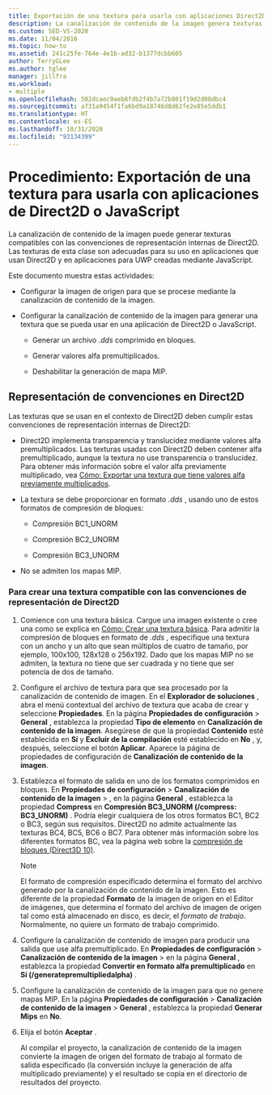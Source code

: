 ```yaml
---
title: Exportación de una textura para usarla con aplicaciones Direct2D o JavaScript
description: La canalización de contenido de la imagen genera texturas compatibles con la representación interna de Direct2D para su uso en aplicaciones de Direct2D y UWP creadas con JavaScript.
ms.custom: SEO-VS-2020
ms.date: 11/04/2016
ms.topic: how-to
ms.assetid: 241c25fe-764e-4e1b-ad32-b1377dcbb605
author: TerryGLee
ms.author: tglee
manager: jillfra
ms.workload:
- multiple
ms.openlocfilehash: 502dcaec9aeb8fdb2f4b7a72b801f19d2d08dbc4
ms.sourcegitcommit: a731a9454f1fa6bd9a18746d8d62fe2e85e5ddb1
ms.translationtype: HT
ms.contentlocale: es-ES
ms.lasthandoff: 10/31/2020
ms.locfileid: "93134399"
---
```

# <a name="how-to-export-a-texture-for-use-with-direct2d-or-javascript-apps"></a>Procedimiento: Exportación de una textura para usarla con aplicaciones de Direct2D o JavaScript

La canalización de contenido de la imagen puede generar texturas compatibles con las convenciones de representación internas de Direct2D. Las texturas de esta clase son adecuadas para su uso en aplicaciones que usan Direct2D y en aplicaciones para UWP creadas mediante JavaScript.

Este documento muestra estas actividades:

- Configurar la imagen de origen para que se procese mediante la canalización de contenido de la imagen.

- Configurar la canalización de contenido de la imagen para generar una textura que se pueda usar en una aplicación de Direct2D o JavaScript.

  - Generar un archivo *.dds* comprimido en bloques.

  - Generar valores alfa premultiplicados.

  - Deshabilitar la generación de mapa MIP.

## <a name="rendering-conventions-in-direct2d"></a>Representación de convenciones en Direct2D

Las texturas que se usan en el contexto de Direct2D deben cumplir estas convenciones de representación internas de Direct2D:

- Direct2D implementa transparencia y translucidez mediante valores alfa premultiplicados. Las texturas usadas con Direct2D deben contener alfa premultiplicado, aunque la textura no use transparencia o translucidez. Para obtener más información sobre el valor alfa previamente multiplicado, vea [Cómo: Exportar una textura que tiene valores alfa previamente multiplicados](../designers/how-to-export-a-texture-that-has-premultiplied-alpha.md).

- La textura se debe proporcionar en formato *.dds* , usando uno de estos formatos de compresión de bloques:

  - Compresión BC1_UNORM

  - Compresión BC2_UNORM

  - Compresión BC3_UNORM

- No se admiten los mapas MIP.

### <a name="to-create-a-texture-thats-compatible-with-direct2d-rendering-conventions"></a>Para crear una textura compatible con las convenciones de representación de Direct2D

1. Comience con una textura básica. Cargue una imagen existente o cree una como se explica en [Cómo: Crear una textura básica](../designers/how-to-create-a-basic-texture.md). Para admitir la compresión de bloques en formato de *.dds* , especifique una textura con un ancho y un alto que sean múltiplos de cuatro de tamaño, por ejemplo, 100x100, 128x128 o 256x192. Dado que los mapas MIP no se admiten, la textura no tiene que ser cuadrada y no tiene que ser potencia de dos de tamaño.

2. Configure el archivo de textura para que sea procesado por la canalización de contenido de imagen. En el **Explorador de soluciones** , abra el menú contextual del archivo de textura que acaba de crear y seleccione **Propiedades**. En la página **Propiedades de configuración** > **General** , establezca la propiedad **Tipo de elemento** en **Canalización de contenido de la imagen**. Asegúrese de que la propiedad **Contenido** esté establecida en **Sí** y **Excluir de la compilación** esté establecido en **No** , y, después, seleccione el botón **Aplicar**. Aparece la página de propiedades de configuración de **Canalización de contenido de la imagen**.

3. Establezca el formato de salida en uno de los formatos comprimidos en bloques. En **Propiedades de configuración** > **Canalización de contenido de la imagen** > , en la página **General** , establezca la propiedad **Compress** en **Compresión BC3_UNORM (/compress: BC3_UNORM)** . Podría elegir cualquiera de los otros formatos BC1, BC2 o BC3, según sus requisitos. Direct2D no admite actualmente las texturas BC4, BC5, BC6 o BC7. Para obtener más información sobre los diferentes formatos BC, vea la página web sobre la [compresión de bloques (Direct3D 10)](/windows/desktop/direct3d10/d3d10-graphics-programming-guide-resources-block-compression).

   > [!NOTE]
   > El formato de compresión especificado determina el formato del archivo generado por la canalización de contenido de la imagen. Esto es diferente de la propiedad **Formato** de la imagen de origen en el Editor de imágenes, que determina el formato del archivo de imagen de origen tal como está almacenado en disco, es decir, el *formato de trabajo*. Normalmente, no quiere un formato de trabajo comprimido.

4. Configure la canalización de contenido de imagen para producir una salida que use alfa premultiplicado. En **Propiedades de configuración** > **Canalización de contenido de la imagen** >  en la página **General** , establezca la propiedad **Convertir en formato alfa premultiplicado** en **Sí (/generatepremultipliedalpha)** .

5. Configure la canalización de contenido de la imagen para que no genere mapas MIP. En la página **Propiedades de configuración** > **Canalización de contenido de la imagen** > **General** , establezca la propiedad **Generar Mips** en **No**.

6. Elija el botón **Aceptar** .

   Al compilar el proyecto, la canalización de contenido de la imagen convierte la imagen de origen del formato de trabajo al formato de salida especificado (la conversión incluye la generación de alfa multiplicado previamente) y el resultado se copia en el directorio de resultados del proyecto.
